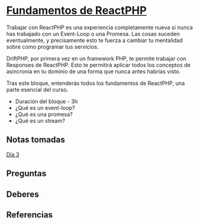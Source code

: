 # [Fundamentos de ReactPHP](https://php.coach/course.es.html#reactphp-fundamentals)

Trabajar con ReactPHP es una experiencia completamente nueva si nunca has 
trabajado con un Event-Loop o una Promesa. Las cosas suceden eventualmente, y 
precisamente esto te fuerza a cambiar tu mentalidad sobre como programar tus 
servicios.

DriftPHP, por primera vez en un framework PHP, te permite trabajar con Responses 
de ReactPHP. Esto te permitirá aplicar todos los conceptos de asincronía en tu
dominio de una forma que nunca antes habrías visto.

Tras este bloque, entenderás todos los fundamentos de ReactPHP, una parte 
esencial del curso.

- Duración del bloque - 3h
- ¿Qué es un event-loop?
- ¿Qué es una promesa?
- ¿Qué es un stream?

## Notas tomadas

[Día 3](dia-03.md)

## Preguntas

## Deberes

## Referencias


